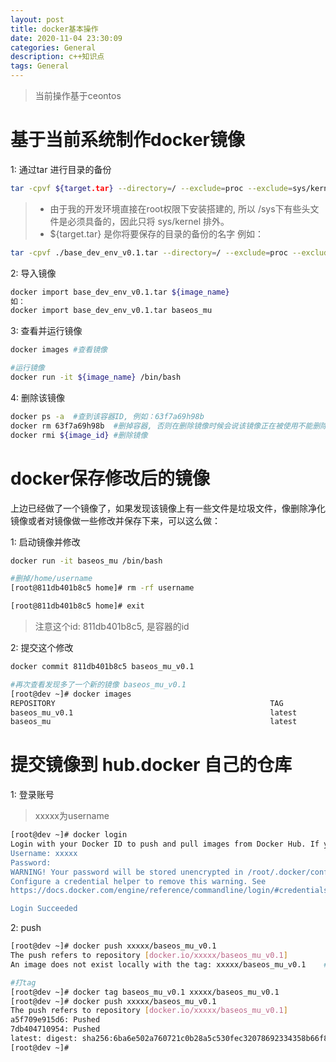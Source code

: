 ```yaml
---
layout: post
title: docker基本操作
date: 2020-11-04 23:30:09
categories: General
description: c++知识点
tags: General
---
```


> 当前操作基于ceontos

# 基于当前系统制作docker镜像

1: 通过tar 进行目录的备份

```sh
tar -cpvf ${target.tar} --directory=/ --exclude=proc --exclude=sys/kernel --exclude=dev --exclude=run /
```
> - 由于我的开发环境直接在root权限下安装搭建的, 所以 /sys下有些头文件是必须具备的，因此只将 sys/kernel 排外。
> - ${target.tar} 是你将要保存的目录的备份的名字
例如：

```sh
tar -cpvf ./base_dev_env_v0.1.tar --directory=/ --exclude=proc --exclude=sys/kernel --exclude=dev --exclude=run /
```

2: 导入镜像

```sh
docker import base_dev_env_v0.1.tar ${image_name}
如：
docker import base_dev_env_v0.1.tar baseos_mu 
```

3: 查看并运行镜像

```sh
docker images #查看镜像

#运行镜像
docker run -it ${image_name} /bin/bash
```

4: 删除该镜像

```sh
docker ps -a  #查到该容器ID, 例如：63f7a69h98b
docker rm 63f7a69h98b  #删掉容器, 否则在删除镜像时候会说该镜像正在被使用不能删除
docker rmi ${image_id} #删除镜像
```


# docker保存修改后的镜像
上边已经做了一个镜像了，如果发现该镜像上有一些文件是垃圾文件，像删除净化镜像或者对镜像做一些修改并保存下来，可以这么做：

1: 启动镜像并修改

```sh
docker run -it baseos_mu /bin/bash

#删掉/home/username
[root@811db401b8c5 home]# rm -rf username

[root@811db401b8c5 home]# exit
```
> 注意这个id: 811db401b8c5, 是容器的id

2: 提交这个修改

```sh
docker commit 811db401b8c5 baseos_mu_v0.1

#再次查看发现多了一个新的镜像 baseos_mu_v0.1
[root@dev ~]# docker images
REPOSITORY                                                TAG                 IMAGE ID            CREATED             SIZE
baseos_mu_v0.1                                            latest              6665d7d0c13e        6 seconds ago       7.3GB
baseos_mu                                                 latest              bc3c8e1d7e49        15 hours ago        7.3GB
```

# 提交镜像到 hub.docker 自己的仓库

1: 登录账号

> xxxxx为username

```sh
[root@dev ~]# docker login
Login with your Docker ID to push and pull images from Docker Hub. If you don't have a Docker ID, head over to https://hub.docker.com to create one.
Username: xxxxx
Password:
WARNING! Your password will be stored unencrypted in /root/.docker/config.json.
Configure a credential helper to remove this warning. See
https://docs.docker.com/engine/reference/commandline/login/#credentials-store

Login Succeeded
```

2: push

```sh
[root@dev ~]# docker push xxxxx/baseos_mu_v0.1
The push refers to repository [docker.io/xxxxx/baseos_mu_v0.1]
An image does not exist locally with the tag: xxxxx/baseos_mu_v0.1    #报错了,说没对该镜像打tag

#打tag
[root@dev ~]# docker tag baseos_mu_v0.1 xxxxx/baseos_mu_v0.1
[root@dev ~]# docker push xxxxx/baseos_mu_v0.1
The push refers to repository [docker.io/xxxxx/baseos_mu_v0.1]
a5f709e915d6: Pushed
7db404710954: Pushed
latest: digest: sha256:6ba6e502a760721c0b28a5c530fec32078692334358b66f863311df6137abf88 size: 739
[root@dev ~]#

```


